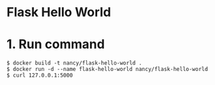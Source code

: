 <h1> Flask Hello World </h1>


# 1. Run command
```shell
$ docker build -t nancy/flask-hello-world .
$ docker run -d --name flask-hello-world nancy/flask-hello-world
$ curl 127.0.0.1:5000
```
